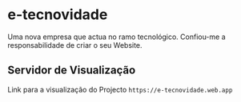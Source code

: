 # e-tecnovidade

Uma nova empresa que actua no ramo tecnológico. Confiou-me a responsabilidade de criar o seu Website.

## Servidor de Visualização

Link para a visualização do Projecto `https://e-tecnovidade.web.app`
